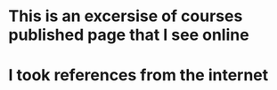 # This is an excersise of courses published page that I see online
# I took references from the internet

